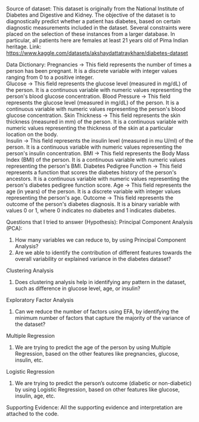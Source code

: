 Source of dataset:
This dataset is originally from the National Institute of Diabetes and Digestive and Kidney. The objective of the dataset is to diagnostically predict whether a patient has diabetes, based on certain diagnostic measurements included in the dataset. Several constraints were placed on the selection of these instances from a larger database. In particular, all patients here are females at least 21 years old of Pima Indian heritage.
Link: https://www.kaggle.com/datasets/akshaydattatraykhare/diabetes-dataset

Data Dictionary:
Pregnancies -> This field represents the number of times a person has been pregnant. It is a discrete variable with integer values ranging from 0 to a positive integer.	
Glucose -> This field represents the glucose level (measured in mg/dL) of the person. It is a continuous variable with numeric values representing the person's blood glucose concentration.
Blood Pressure -> This field represents the glucose level (measured in mg/dL) of the person. It is a continuous variable with numeric values representing the person's blood glucose concentration.
Skin Thickness	-> This field represents the skin thickness (measured in mm) of the person. It is a continuous variable with numeric values representing the thickness of the skin at a particular location on the body.	
Insulin -> This field represents the insulin level (measured in mu U/ml) of the person. It is a continuous variable with numeric values representing the person's insulin concentration.
BMI -> This field represents the Body Mass Index (BMI) of the person. It is a continuous variable with numeric values representing the person's BMI.
Diabetes Pedigree Function -> This field represents a function that scores the diabetes history of the person's ancestors. It is a continuous variable with numeric values representing the person's diabetes pedigree function score.
Age	-> This field represents the age (in years) of the person. It is a discrete variable with integer values representing the person's age.
Outcome	-> This field represents the outcome of the person's diabetes diagnosis. It is a binary variable with values 0 or 1, where 0 indicates no diabetes and 1 indicates diabetes.

Questions that I tried to answer (Hypothesis):
Principal Component Analysis (PCA):
1.	How many variables we can reduce to, by using Principal Component Analysis?
2.	Are we able to identify the contribution of different features towards the overall variability or explained variance in the diabetes dataset?

Clustering Analysis
1.	Does clustering analysis help in identifying any pattern in the dataset, such as difference in glucose level, age, or insulin?

Exploratory Factor Analysis
1.	Can we reduce the number of factors using EFA, by identifying the minimum number of factors that capture the majority of the variance of the dataset?

Multiple Regression
1.	We are trying to predict the age of the person by using Multiple Regression, based on the other features like pregnancies, glucose, insulin, etc.

Logistic Regression
1.	We are trying to predict the person’s outcome (diabetic or non-diabetic) by using Logistic Regression, based on other features like glucose, insulin, age, etc.

Supporting Evidence:
All the supporting evidence and interpretation are attached to the code.
